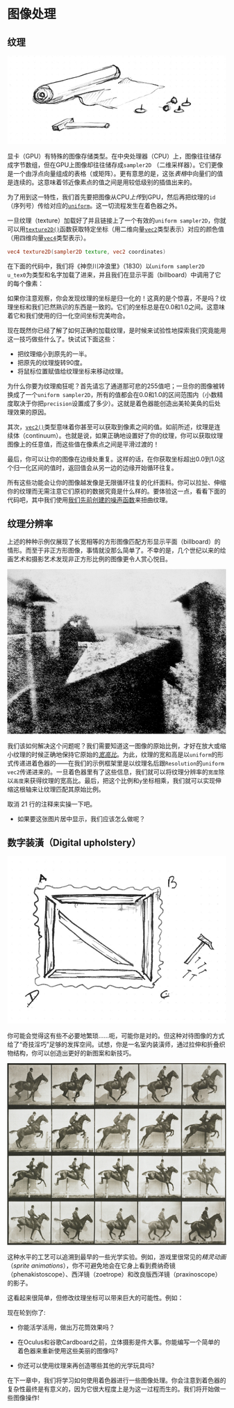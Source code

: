 # 图像处理

## 纹理

![](01.jpg)

显卡（GPU）有特殊的图像存储类型。在中央处理器（CPU）上，图像往往储存成字节数组，但在GPU上图像却往往储存成```sampler2D``` （二维采样器）。它们更像是一个由浮点向量组成的表格（或矩阵）。更有意思的是，这张*表格*中向量们的值是连续的。这意味着邻近像素点的值之间是用较低级别的插值出来的。

为了用到这一特性，我们首先要把图像从CPU*上传*到GPU，然后再把纹理的```id```（序列号）传给对应的[```uniform```](../05)。这一切流程发生在着色器之外。

一旦纹理（texture）加载好了并且链接上了一个有效的```uniform sampler2D```，你就可以用[```texture2D()```](index.html#texture2D.md)函数获取特定坐标（用二维向量[```vec2```](index.html#vec2.md)类型表示）对应的颜色值（用四维向量[```vec4```](index.html#vec4.md)类型表示）。

```glsl
vec4 texture2D(sampler2D texture, vec2 coordinates)  
```

在下面的代码中，我们将《神奈川冲浪里》（1830）以```uniform sampler2D u_tex0```为类型和名字加载了进来，并且我们在显示平面（billboard）中调用了它的每个像素：

<div class="codeAndCanvas" data="texture.frag" data-textures="hokusai.jpg"></div>

如果你注意观察，你会发现纹理的坐标是归一化的！这真的是个惊喜，不是吗？纹理坐标和我们已然熟识的东西是一致的。它们的坐标总是在0.0和1.0之间。这意味着它和我们使用的归一化空间坐标完美吻合。

现在既然你已经了解了如何正确的加载纹理，是时候来试验性地探索我们究竟能用这一技巧做些什么了。快试试下面这些：

* 把纹理缩小到原先的一半。
* 把原先的纹理旋转90度。
* 将鼠标位置赋值给纹理坐标来移动纹理。

为什么你要为纹理痴狂呢？首先请忘了通道那可悲的255值吧；一旦你的图像被转换成了一个```uniform sampler2D```，所有的值都会在0.0和1.0的区间范围内（小数精度取决于你把```precision```设置成了多少）。这就是着色器能创造出美轮美奂的后处理效果的原因。

其次，[```vec2()```](index.html#vec2.md)类型意味着你甚至可以获取到像素之间的值。如前所述，纹理是连续体（continuum）。也就是说，如果正确地设置好了你的纹理，你可以获取纹理图像上的任意值，而这些值在像素点之间是平滑过渡的！

最后，你可以让你的图像在边缘处重复。这样的话，在你获取坐标超出0.0到1.0这个归一化区间的值时，返回值会从另一边的边缘开始循环往复。

所有这些功能会让你的图像越发像是无限循环往复的化纤面料。你可以拉扯、伸缩你的纹理而无需注意它们原初的数据究竟是什么样的。要体验这一点，看看下面的代码吧，其中我们使用[我们先前创建的噪声函数](../11/)来扭曲纹理。

<div class="codeAndCanvas" data="texture-noise.frag" data-textures="hokusai.jpg"></div>

## 纹理分辨率

上述的种种示例仅展现了长宽相等的方形图像匹配方形显示平面（billboard）的情形。而至于非正方形图像，事情就没那么简单了。不幸的是，几个世纪以来的绘画艺术和摄影艺术发现非正方形比例的图像更令人赏心悦目。

![Joseph Nicéphore Niépce (1826)](nicephore.jpg)

我们该如何解决这个问题呢？我们需要知道这一图像的原始比例，才好在放大或缩小纹理的时候正确地保持它原始的[*宽高比*](http://en.wikipedia.org/wiki/Aspect_ratio)。为此，纹理的宽和高是以```uniform```的形式传递进着色器的——在我们的示例框架里是以纹理名后跟```Resolution```的```uniform vec2```传递进来的。一旦着色器里有了这些信息，我们就可以将纹理分辨率的```宽度```除以```高度```来获得纹理的宽高比。最后，把这个比例和```y```坐标相乘，我们就可以实现伸缩这根轴来让纹理匹配其原始比例。

取消 21 行的注释来实操一下吧。

<div class="codeAndCanvas" data="texture-resolution.frag" data-textures="nicephore.jpg"></div>

* 如果要这张图片居中显示，我们应该怎么做呢？

## 数字装潢（Digital upholstery）

![](03.jpg)

你可能会觉得这有些不必要地繁琐……呃，可能你是对的。但这种对待图像的方式给了“奇技淫巧”足够的发挥空间。试想，你是一名室内装潢师，通过拉伸和折叠织物结构，你可以创造出更好的新图案和新技巧。

![Eadweard's Muybridge study of motion](muybridge.jpg)

这种水平的工艺可以追溯到最早的一些光学实验。例如，游戏里很常见的*精灵动画*（*sprite animations*），你不可避免地会在它身上看到费纳奇镜（phenakistoscope）、西洋镜（zoetrope）和改良版西洋镜（praxinoscope）的影子。

这看起来很简单，但修改纹理坐标可以带来巨大的可能性。例如：

<div class="codeAndCanvas" data="texture-sprite.frag" data-textures="muybridge.jpg"></div>

现在轮到你了:

* 你能活学活用，做出万花筒效果吗？

* 在Oculus和谷歌Cardboard之前，立体摄影是件大事。你能编写一个简单的着色器来重新使用这些美丽的图像吗?

<a href=“../edit.php#10/ikeda-03.frag”><canvas id=“custom” class=“canvas” data-fragment-url=“ikeda-03.frag”  width=“520px” height=“200px”></canvas></a>


* 你还可以使用纹理来再创造哪些其他的光学玩具吗?

在下一章中，我们将学习如何使用着色器进行一些图像处理。你会注意到着色器的复杂性最终是有意义的，因为它很大程度上是为这一过程而生的。我们将开始做一些图像操作!
